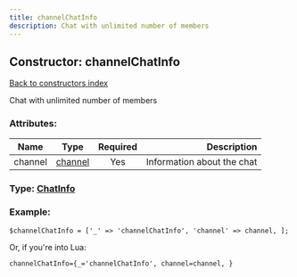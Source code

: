 ```yaml
---
title: channelChatInfo
description: Chat with unlimited number of members
---
```

## Constructor: channelChatInfo  
[Back to constructors index](index.md)



Chat with unlimited number of members

### Attributes:

| Name     |    Type       | Required | Description |
|----------|:-------------:|:--------:|------------:|
|channel|[channel](../types/channel.md) | Yes|Information about the chat|



### Type: [ChatInfo](../types/ChatInfo.md)


### Example:

```
$channelChatInfo = ['_' => 'channelChatInfo', 'channel' => channel, ];
```  

Or, if you're into Lua:  


```
channelChatInfo={_='channelChatInfo', channel=channel, }

```


